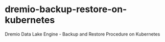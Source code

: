 # dremio-backup-restore-on-kubernetes
Dremio Data Lake Engine - Backup and Restore Procedure on Kubernetes
